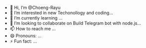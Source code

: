- 👋 Hi, I’m @Choeng-Rayu
- 👀 I’m interested in new Techonollogy and coding...
- 🌱 I’m currently learning ...
- 💞️ I’m looking to collaborate on Build Telegram bot with node.js...
- 📫 How to reach me ...
- 😄 Pronouns: ...
- ⚡ Fun fact: ...

<!---
Choeng-Rayu/Choeng-Rayu is a ✨ special ✨ repository because its `README.md` (this file) appears on your GitHub profile.
You can click the Preview link to take a look at your changes.
--->
